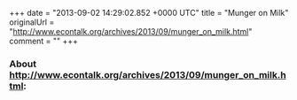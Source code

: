 +++
date = "2013-09-02 14:29:02.852 +0000 UTC"
title = "Munger on Milk"
originalUrl = "http://www.econtalk.org/archives/2013/09/munger_on_milk.html"
comment = ""
+++

### About http://www.econtalk.org/archives/2013/09/munger_on_milk.html:


